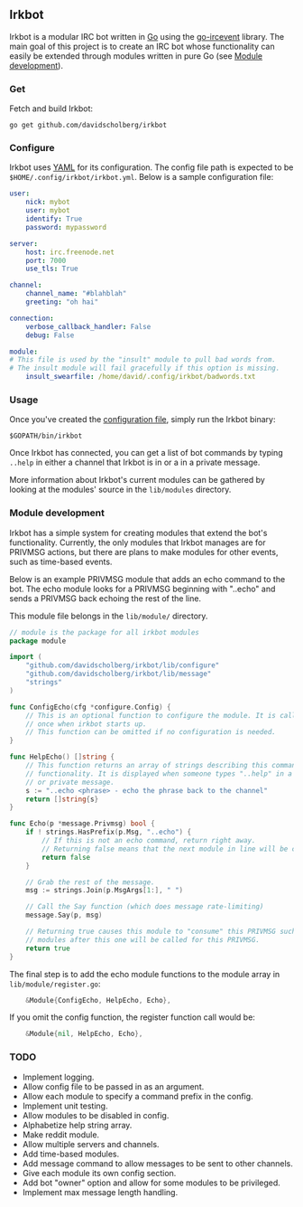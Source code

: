 ## Irkbot

Irkbot is a modular IRC bot written in [Go](https://golang.org/) using the [go-ircevent](https://github.com/thoj/go-ircevent) library. The main goal of this project is to create an IRC bot whose functionality can easily be extended through modules written in pure Go (see [Module development](#module-development)).

### Get

Fetch and build Irkbot:

```
go get github.com/davidscholberg/irkbot
```

### Configure

Irkbot uses [YAML](http://yaml.org/) for its configuration. The config file path is expected to be `$HOME/.config/irkbot/irkbot.yml`. Below is a sample configuration file:

```yaml
user:
    nick: mybot
    user: mybot
    identify: True
    password: mypassword

server:
    host: irc.freenode.net
    port: 7000
    use_tls: True

channel:
    channel_name: "#blahblah"
    greeting: "oh hai"

connection:
    verbose_callback_handler: False
    debug: False

module:
# This file is used by the "insult" module to pull bad words from.
# The insult module will fail gracefully if this option is missing.
    insult_swearfile: /home/david/.config/irkbot/badwords.txt
```

### Usage

Once you've created the [configuration file](#configure), simply run the Irkbot binary:

```
$GOPATH/bin/irkbot
```

Once Irkbot has connected, you can get a list of bot commands by typing `..help` in either a channel that Irkbot is in or a in a private message.

More information about Irkbot's current modules can be gathered by looking at the modules' source in the `lib/modules` directory.

### Module development

Irkbot has a simple system for creating modules that extend the bot's functionality. Currently, the only modules that Irkbot manages are for PRIVMSG actions, but there are plans to make modules for other events, such as time-based events.

Below is an example PRIVMSG module that adds an echo command to the bot. The echo module looks for a PRIVMSG beginning with "..echo" and sends a PRIVMSG back echoing the rest of the line.

This module file belongs in the `lib/module/` directory.

```go
// module is the package for all irkbot modules
package module

import (
	"github.com/davidscholberg/irkbot/lib/configure"
	"github.com/davidscholberg/irkbot/lib/message"
	"strings"
)

func ConfigEcho(cfg *configure.Config) {
	// This is an optional function to configure the module. It is called only
	// once when irkbot starts up.
	// This function can be omitted if no configuration is needed.
}

func HelpEcho() []string {
	// This function returns an array of strings describing this command's
	// functionality. It is displayed when someone types "..help" in a channel
	// or private message.
	s := "..echo <phrase> - echo the phrase back to the channel"
	return []string{s}
}

func Echo(p *message.Privmsg) bool {
	if ! strings.HasPrefix(p.Msg, "..echo") {
		// If this is not an echo command, return right away.
		// Returning false means that the next module in line will be called.
		return false
	}

	// Grab the rest of the message.
	msg := strings.Join(p.MsgArgs[1:], " ")

	// Call the Say function (which does message rate-limiting)
	message.Say(p, msg)

	// Returning true causes this module to "consume" this PRIVMSG such that no
	// modules after this one will be called for this PRIVMSG.
	return true
}
```

The final step is to add the echo module functions to the module array in `lib/module/register.go`:

```go
	&Module{ConfigEcho, HelpEcho, Echo},
```

If you omit the config function, the register function call would be:

```go
	&Module{nil, HelpEcho, Echo},
```

### TODO

* Implement logging.
* Allow config file to be passed in as an argument.
* Allow each module to specify a command prefix in the config.
* Implement unit testing.
* Allow modules to be disabled in config.
* Alphabetize help string array.
* Make reddit module.
* Allow multiple servers and channels.
* Add time-based modules.
* Add message command to allow messages to be sent to other channels.
* Give each module its own config section.
* Add bot "owner" option and allow for some modules to be privileged.
* Implement max message length handling.
